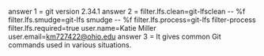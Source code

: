 answer 1 = git version 2.34.1
answer 2 = 
filter.lfs.clean=git-lfsclean -- %f 
filter.lfs.smudge=git-lfs smudge -- %f
filter.lfs.process=git-lfs filter-process
filter.lfs.required=true
user.name=Katie Miller
user.email=km727422@ohio.edu
answer 3 = It gives common Git commands used in various situations.

